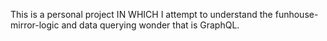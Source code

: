 This is a personal project
IN WHICH
I attempt to understand the funhouse-mirror-logic and data querying wonder that is GraphQL.
